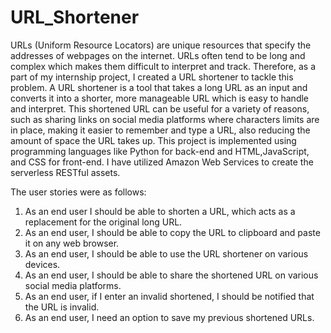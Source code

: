 # URL_Shortener

URLs (Uniform Resource Locators) are unique resources that specify the addresses of webpages on the internet. URLs often tend to be long and complex which makes them difficult to interpret and track. Therefore, as a  part of my internship project, I created a URL shortener to tackle this problem. A URL shortener is a tool that takes a long URL as an input and converts it into a shorter, more manageable URL which is easy to handle and interpret. This shortened URL can be useful for a variety of reasons, such as sharing links on social media platforms where characters limits are in place, making it easier to remember and type a URL, also reducing the amount of space the URL takes up.
This project is implemented using programming languages like Python for back-end and HTML,JavaScript, and CSS for front-end. I have utilized Amazon Web Services to create the serverless RESTful assets. 


The user stories were as follows:
1. As an end user I should be able to shorten a URL, which acts as a replacement for the original long URL.
2. As an end user, I should be able to copy the URL to clipboard and paste it on any web browser.
3. As an end user, I should be able to use the URL shortener on various devices.
4. As an end user, I should be able to share the shortened URL on various social media platforms.
5. As an end user, if I enter an invalid shortened, I should be notified that the URL is invalid.
6. As an end user, I need an option to save my previous shortened URLs.
